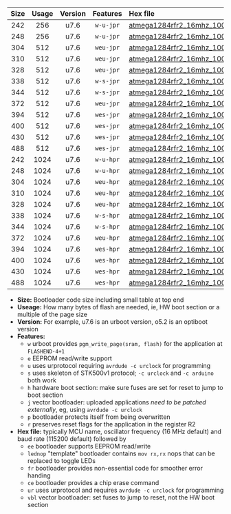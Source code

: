 |Size|Usage|Version|Features|Hex file|
|:-:|:-:|:-:|:-:|:--|
|242|256|u7.6|`w-u-jpr`|[atmega1284rfr2_16mhz_1000000bps_ur_vbl.hex](https://raw.githubusercontent.com/stefanrueger/urboot/main/atmega1284rfr2_16mhz_1000000bps_ur_vbl.hex)|
|248|256|u7.6|`w-u-jpr`|[atmega1284rfr2_16mhz_1000000bps_lednop_ur_vbl.hex](https://raw.githubusercontent.com/stefanrueger/urboot/main/atmega1284rfr2_16mhz_1000000bps_lednop_ur_vbl.hex)|
|304|512|u7.6|`weu-jpr`|[atmega1284rfr2_16mhz_1000000bps_ee_ur_vbl.hex](https://raw.githubusercontent.com/stefanrueger/urboot/main/atmega1284rfr2_16mhz_1000000bps_ee_ur_vbl.hex)|
|310|512|u7.6|`weu-jpr`|[atmega1284rfr2_16mhz_1000000bps_ee_lednop_ur_vbl.hex](https://raw.githubusercontent.com/stefanrueger/urboot/main/atmega1284rfr2_16mhz_1000000bps_ee_lednop_ur_vbl.hex)|
|328|512|u7.6|`weu-jpr`|[atmega1284rfr2_16mhz_1000000bps_ee_lednop_fr_ur_vbl.hex](https://raw.githubusercontent.com/stefanrueger/urboot/main/atmega1284rfr2_16mhz_1000000bps_ee_lednop_fr_ur_vbl.hex)|
|338|512|u7.6|`w-s-jpr`|[atmega1284rfr2_16mhz_1000000bps_vbl.hex](https://raw.githubusercontent.com/stefanrueger/urboot/main/atmega1284rfr2_16mhz_1000000bps_vbl.hex)|
|344|512|u7.6|`w-s-jpr`|[atmega1284rfr2_16mhz_1000000bps_lednop_vbl.hex](https://raw.githubusercontent.com/stefanrueger/urboot/main/atmega1284rfr2_16mhz_1000000bps_lednop_vbl.hex)|
|372|512|u7.6|`weu-jpr`|[atmega1284rfr2_16mhz_1000000bps_ee_lednop_fr_ce_ur_vbl.hex](https://raw.githubusercontent.com/stefanrueger/urboot/main/atmega1284rfr2_16mhz_1000000bps_ee_lednop_fr_ce_ur_vbl.hex)|
|394|512|u7.6|`wes-jpr`|[atmega1284rfr2_16mhz_1000000bps_ee_vbl.hex](https://raw.githubusercontent.com/stefanrueger/urboot/main/atmega1284rfr2_16mhz_1000000bps_ee_vbl.hex)|
|400|512|u7.6|`wes-jpr`|[atmega1284rfr2_16mhz_1000000bps_ee_lednop_vbl.hex](https://raw.githubusercontent.com/stefanrueger/urboot/main/atmega1284rfr2_16mhz_1000000bps_ee_lednop_vbl.hex)|
|430|512|u7.6|`wes-jpr`|[atmega1284rfr2_16mhz_1000000bps_ee_lednop_fr_vbl.hex](https://raw.githubusercontent.com/stefanrueger/urboot/main/atmega1284rfr2_16mhz_1000000bps_ee_lednop_fr_vbl.hex)|
|488|512|u7.6|`wes-jpr`|[atmega1284rfr2_16mhz_1000000bps_ee_lednop_fr_ce_vbl.hex](https://raw.githubusercontent.com/stefanrueger/urboot/main/atmega1284rfr2_16mhz_1000000bps_ee_lednop_fr_ce_vbl.hex)|
|242|1024|u7.6|`w-u-hpr`|[atmega1284rfr2_16mhz_1000000bps_ur.hex](https://raw.githubusercontent.com/stefanrueger/urboot/main/atmega1284rfr2_16mhz_1000000bps_ur.hex)|
|248|1024|u7.6|`w-u-hpr`|[atmega1284rfr2_16mhz_1000000bps_lednop_ur.hex](https://raw.githubusercontent.com/stefanrueger/urboot/main/atmega1284rfr2_16mhz_1000000bps_lednop_ur.hex)|
|304|1024|u7.6|`weu-hpr`|[atmega1284rfr2_16mhz_1000000bps_ee_ur.hex](https://raw.githubusercontent.com/stefanrueger/urboot/main/atmega1284rfr2_16mhz_1000000bps_ee_ur.hex)|
|310|1024|u7.6|`weu-hpr`|[atmega1284rfr2_16mhz_1000000bps_ee_lednop_ur.hex](https://raw.githubusercontent.com/stefanrueger/urboot/main/atmega1284rfr2_16mhz_1000000bps_ee_lednop_ur.hex)|
|328|1024|u7.6|`weu-hpr`|[atmega1284rfr2_16mhz_1000000bps_ee_lednop_fr_ur.hex](https://raw.githubusercontent.com/stefanrueger/urboot/main/atmega1284rfr2_16mhz_1000000bps_ee_lednop_fr_ur.hex)|
|338|1024|u7.6|`w-s-hpr`|[atmega1284rfr2_16mhz_1000000bps.hex](https://raw.githubusercontent.com/stefanrueger/urboot/main/atmega1284rfr2_16mhz_1000000bps.hex)|
|344|1024|u7.6|`w-s-hpr`|[atmega1284rfr2_16mhz_1000000bps_lednop.hex](https://raw.githubusercontent.com/stefanrueger/urboot/main/atmega1284rfr2_16mhz_1000000bps_lednop.hex)|
|372|1024|u7.6|`weu-hpr`|[atmega1284rfr2_16mhz_1000000bps_ee_lednop_fr_ce_ur.hex](https://raw.githubusercontent.com/stefanrueger/urboot/main/atmega1284rfr2_16mhz_1000000bps_ee_lednop_fr_ce_ur.hex)|
|394|1024|u7.6|`wes-hpr`|[atmega1284rfr2_16mhz_1000000bps_ee.hex](https://raw.githubusercontent.com/stefanrueger/urboot/main/atmega1284rfr2_16mhz_1000000bps_ee.hex)|
|400|1024|u7.6|`wes-hpr`|[atmega1284rfr2_16mhz_1000000bps_ee_lednop.hex](https://raw.githubusercontent.com/stefanrueger/urboot/main/atmega1284rfr2_16mhz_1000000bps_ee_lednop.hex)|
|430|1024|u7.6|`wes-hpr`|[atmega1284rfr2_16mhz_1000000bps_ee_lednop_fr.hex](https://raw.githubusercontent.com/stefanrueger/urboot/main/atmega1284rfr2_16mhz_1000000bps_ee_lednop_fr.hex)|
|488|1024|u7.6|`wes-hpr`|[atmega1284rfr2_16mhz_1000000bps_ee_lednop_fr_ce.hex](https://raw.githubusercontent.com/stefanrueger/urboot/main/atmega1284rfr2_16mhz_1000000bps_ee_lednop_fr_ce.hex)|

- **Size:** Bootloader code size including small table at top end
- **Useage:** How many bytes of flash are needed, ie, HW boot section or a multiple of the page size
- **Version:** For example, u7.6 is an urboot version, o5.2 is an optiboot version
- **Features:**
  + `w` urboot provides `pgm_write_page(sram, flash)` for the application at `FLASHEND-4+1`
  + `e` EEPROM read/write support
  + `u` uses urprotocol requiring `avrdude -c urclock` for programming
  + `s` uses skeleton of STK500v1 protocol; `-c urclock` and `-c arduino` both work
  + `h` hardware boot section: make sure fuses are set for reset to jump to boot section
  + `j` vector bootloader: uploaded applications *need to be patched externally*, eg, using `avrdude -c urclock`
  + `p` bootloader protects itself from being overwritten
  + `r` preserves reset flags for the application in the register R2
- **Hex file:** typically MCU name, oscillator frequency (16 MHz default) and baud rate (115200 default) followed by
  + `ee` bootloader supports EEPROM read/write
  + `lednop` "template" bootloader contains `mov rx,rx` nops that can be replaced to toggle LEDs
  + `fr` bootloader provides non-essential code for smoother error handing
  + `ce` bootloader provides a chip erase command
  + `ur` uses urprotocol and requires `avrdude -c urclock` for programming
  + `vbl` vector bootloader: set fuses to jump to reset, not the HW boot section
